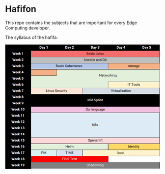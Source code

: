 # Hafifon

This repo contains the subjects that are important for every Edge Computing developer.

The syllabus of the hafifa:

![](images/Hafifa3.png)
